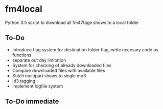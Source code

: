 # fm4local

Python 3.5 script to download all fm47tage shows to a local folder

## To-Do
* Introduce flag system for destination folder flag, write necesary code as functions
* separate out day limitation
* System for checking of already downloaded files
* Compare downloaded files with available files
* Stitch multipart shows to single mp3
* id3 tagging
* implement logfile system

## To-Do immediate

